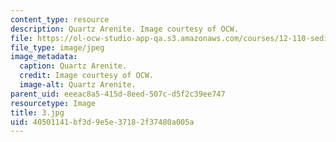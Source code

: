 ```yaml
---
content_type: resource
description: Quartz Arenite. Image courtesy of OCW.
file: https://ol-ocw-studio-app-qa.s3.amazonaws.com/courses/12-110-sedimentary-geology-fall-2004/40501141bf3d9e5e37182f37480a005a_3.jpg
file_type: image/jpeg
image_metadata:
  caption: Quartz Arenite.
  credit: Image courtesy of OCW.
  image-alt: Quartz Arenite.
parent_uid: eeeac8a5-415d-8eed-507c-d5f2c39ee747
resourcetype: Image
title: 3.jpg
uid: 40501141-bf3d-9e5e-3718-2f37480a005a
---
```

